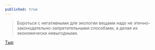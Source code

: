 ```yaml
---
published: true
---
```

> Бороться с негативными для экологии вещами надо не этично-законодательно-запретительными способами, а делая их экономически невыгодными.

[Тыр](https://t.me/full_of_hatred)
